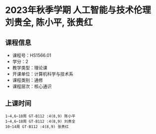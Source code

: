 # 2023年秋季学期 人工智能与技术伦理 刘贵全, 陈小平, 张贵红






## 课程信息

- 课程号：HS1566.01
- 学分：2
- 教学类型：理论课
- 开课单位：计算机科学与技术系
- 课程类别：通修
- 课程层次：核心通识

## 上课时间

```
1~4,6~18周 GT-B112 :4(8,9) 陈小平
1~4,6~18周 GT-B112 :4(8,9) 刘贵全
10~14周 GT-B112 :4(8,9) 张贵红
```

